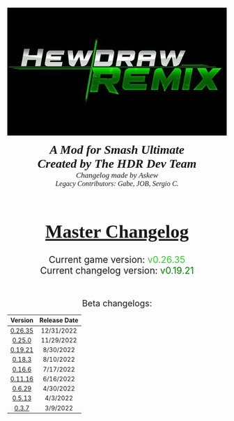 <p style="text-align:center">
<img src=./images/HDRLogo.jpeg>
</img>
</p>

<div style="text-align:center;font-size:200%;font-family:Verdana">
<i><b>
A Mod for Smash Ultimate <br>
Created by The HDR Dev Team <br>
</b></i>
</div>
<div style="text-align:center;font-size:125%;font-family:Verdana">
<i>Changelog made by Askew</i><br>
</div>
<div style="text-align:center;font-size:115%;font-family:Verdana">
<i>Legacy Contributors: Gabe, JOB, Sergio C.</i><br><br>
</div>
<h1 style="text-align:center;font-size:300%;font-family:Verdana">
<u>Master Changelog</u>
</h1>
<div style="text-align:center;font-size:150%">
Current game version: <span style="color:limegreen">v0.26.35</span>
</div>
<div style="text-align:center;font-size:150%">
Current changelog version: <span style="color:green">v0.19.21</span>
</div>
<br><br><br>
<div style="text-align:center;font-size:140%">
Beta changelogs:<br>
</div>
<table class="charTable" style="text-align:center;width:50%">
  <thead>
    <tr>
      <th colspan="1">Version</th>
      <th colspan="1">Release Date</th>
    </tr>
  </thead>
  <tbody>
    <tr>
      <td><a href="https://docs.google.com/document/d/1kFUdtKlywRh4TX32iqGMDzsuw_M8C4NOXzBHe2z5NTw">0.26.35</a></td>
      <td>12/31/2022</td>
    </tr>
    <tr>
      <td><a href="https://docs.google.com/document/d/1dSgmUu0znj9P9b5tRcnhHpPKlXRkzdjLiFZXZVR2edw">0.25.0</a></td>
      <td>11/29/2022</td>
    </tr>
    <tr>
      <td><a href="https://docs.google.com/document/d/17eVixEvpf0bLiXJyZ_Dr6_KZYYoq9iqPLWSDnfvjok8">0.19.21</a></td>
      <td>8/30/2022</td>
    </tr>
    <tr>
      <td><a href="https://docs.google.com/document/d/15pvGfNE1FuJzc0dyRnhJLo0qY3r-DpGO0eN2m56hY9Q">0.18.3</a></td>
      <td>8/10/2022</td>
    </tr>
    <tr>
      <td><a href="https://docs.google.com/document/d/16etQZs-2enPSjHGai9Al-nr0ii0FmXk9rfWBv86ftSo">0.16.6</a></td>
      <td>7/17/2022</td>
    </tr>
    <tr>
      <td><a href="https://docs.google.com/document/d/1HP8cJTJXzVnvhKGcFbUbuWR1skcVu6AlIC1K-Wf3tNU">0.11.16</a></td>
      <td>6/16/2022</td>
    </tr>
    <tr>
      <td><a href="https://pastebin.com/CRPyiD5h">0.6.29</a></td>
      <td>4/30/2022</td>
    </tr>
    <tr>
      <td><a href="https://pastebin.com/3AaxgyuD">0.5.13</a></td>
      <td>4/3/2022</td>
    </tr>
    <tr>
      <td><a href="https://pastebin.com/Xn3MeKRU">0.3.7</a></td>
      <td>3/9/2022</td>
    </tr>
  </tbody>
</table>